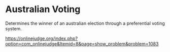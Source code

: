 # Australian Voting
Determines the winner of an australian election through a preferential voting system.

https://onlinejudge.org/index.php?option=com_onlinejudge&Itemid=8&page=show_problem&problem=1083
